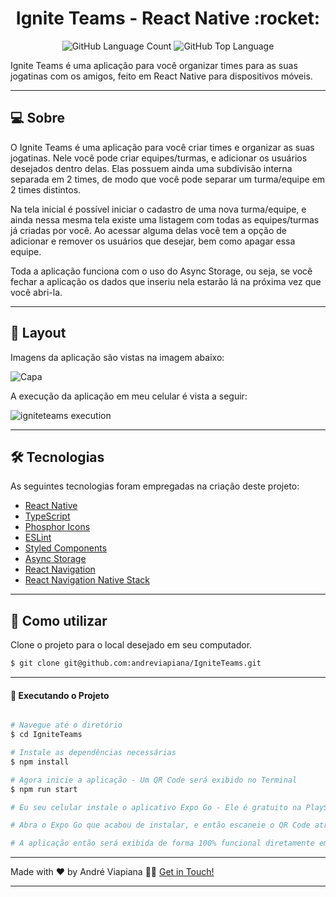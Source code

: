 <p align="center">
  <h1 align="center">Ignite Teams - React Native :rocket:</h1>
</p>

<p align="center" margin-top="25px" >
  <img alt="GitHub Language Count" src="https://img.shields.io/github/languages/count/andreviapiana/IgniteTeams" />

  <img alt="GitHub Top Language" src="https://img.shields.io/github/languages/top/andreviapiana/IgniteTeams" />
</p>


Ignite Teams é uma aplicação para você organizar times para as suas jogatinas com os amigos, feito em React Native para dispositivos móveis.

___

## 💻 Sobre
O Ignite Teams é uma aplicação para você criar times e organizar as suas jogatinas. Nele você pode criar equipes/turmas, e adicionar os usuários desejados dentro delas. Elas possuem ainda uma subdivisão interna separada em 2 times, de modo que você pode separar um turma/equipe em 2 times distintos.

Na tela inicial é possível iniciar o cadastro de uma nova turma/equipe, e ainda nessa mesma tela existe uma listagem com todas as equipes/turmas já criadas por você. Ao acessar alguma delas você tem a opção de adicionar e remover os usuários que desejar, bem como apagar essa equipe.

Toda a aplicação funciona com o uso do Async Storage, ou seja, se você fechar a aplicação os dados que inseriu nela estarão lá na próxima vez que você abri-la.

___

## 🎨 Layout
Imagens da aplicação são vistas na imagem abaixo:

![Capa](https://github.com/andreviapiana/IgniteTeams/assets/106932234/c49ac6f2-e1f7-4d17-8fe9-865fc86a0544)

A execução da aplicação em meu celular é vista a seguir:

![igniteteams execution](https://github.com/andreviapiana/IgniteTeams/assets/106932234/0be97fdd-1ceb-4375-b886-ed949be267a0)

___

## 🛠 Tecnologias

As seguintes tecnologias foram empregadas na criação deste projeto:

- [React Native](https://reactnative.dev/)
- [TypeScript](https://www.typescriptlang.org/)
- [Phosphor Icons](https://phosphoricons.com/)
- [ESLint](https://eslint.org/)
- [Styled Components](https://styled-components.com/docs/basics)
- [Async Storage](https://reactnative.dev/docs/asyncstorage)
- [React Navigation](https://reactnavigation.org/)
- [React Navigation Native Stack](https://reactnavigation.org/docs/native-stack-navigator/)

___

## 🚀 Como utilizar

Clone o projeto para o local desejado em seu computador.

```bash
$ git clone git@github.com:andreviapiana/IgniteTeams.git
```
___

#### 🚧 Executando o Projeto
```bash

# Navegue até o diretório
$ cd IgniteTeams

# Instale as dependências necessárias
$ npm install

# Agora inicie a aplicação - Um QR Code será exibido no Terminal
$ npm run start

# Eu seu celular instale o aplicativo Expo Go - Ele é gratuito na PlayStore.

# Abra o Expo Go que acabou de instalar, e então escaneie o QR Code através do aplicativo.

# A aplicação então será exibida de forma 100% funcional diretamente em seu celular.

```

___

Made with ❤️ by André Viapiana 👋🏽 [Get in Touch!](https://www.linkedin.com/in/andreviapiana/)

---
